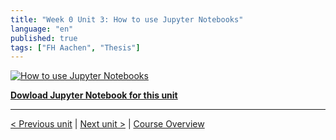 ```yaml
---
title: "Week 0 Unit 3: How to use Jupyter Notebooks"
language: "en"
published: true
tags: ["FH Aachen", "Thesis"]
---
```


[![How to use Jupyter Notebooks](https://img.youtube.com/vi/8CVzFgbdDa8/hqdefault.jpg)](https://youtu.be/8CVzFgbdDa8)


[**Dowload Jupyter Notebook for this unit**](https://opensap-public.s3.openhpicloud.de/courses/2qRB6Gz3FcfD2OBbnSCf8m/rtfiles/2rfK9nsarT2HlMEiGUUIoP/openSAP_python1_week_0_Unit_4_helloworld.ipynb)

---

[< Previous unit](/teaching/python-mooc/week1_welcome_to_week_1) | [Next unit >](/teaching/python-mooc/week0_unit2_installing_python_and_jupyter) | [Course Overview](/teaching/python-mooc)
